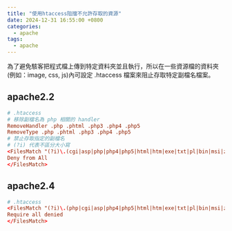 ```yaml
---
title: "使用htaccess阻擋不允許存取的資源"
date: 2024-12-31 16:55:00 +0800
categories: 
  - apache
tags:
  - apache
---
```


為了避免駭客把程式檔上傳到特定資料夾並且執行，所以在一些資源檔的資料夾(例如：image, css, js)內可設定 .htaccess 檔案來阻止存取特定副檔名檔案。

## apache2.2

```conf
# .htaccess
# 移除副檔名為 php 相關的 handler
RemoveHandler .php .phtml .php3 .php4 .php5
RemoveType .php .phtml .php3 .php4 .php5
# 禁止存取指定的副檔名
# (?i) 代表不區分大小寫
<FilesMatch "(?i)\.(cgi|asp|php|php4|php5|html|htm|exe|txt|pl|bin|msi|zip|sh)$">
Deny from All
</FilesMatch>
```

## apache2.4

```conf
# .htaccess
<FilesMatch "(?i)\.(php|cgi|asp|php4|php5|html|htm|exe|txt|pl|bin|msi|zip|sh)$">
Require all denied
</FilesMatch>
```
